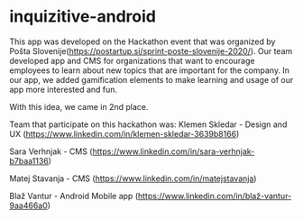 # inquizitive-android


This app was developed on the Hackathon event that was organized by Pošta Slovenije(https://postartup.si/sprint-poste-slovenije-2020/). Our team developed app and CMS for organizations that want to encourage employees to learn about new topics that are important for the company. In our app, we added gamification elements to make learning and usage of our app more interested and fun. 

With this idea, we came in 2nd place. 

Team that participate on this hackathon was:
Klemen Skledar - Design and UX (https://www.linkedin.com/in/klemen-skledar-3639b8166)

Sara Verhnjak - CMS (https://www.linkedin.com/in/sara-verhnjak-b7baa1136)

Matej Stavanja - CMS (https://www.linkedin.com/in/matejstavanja)

Blaž Vantur - Android Mobile app (https://www.linkedin.com/in/blaž-vantur-9aa466a0)
